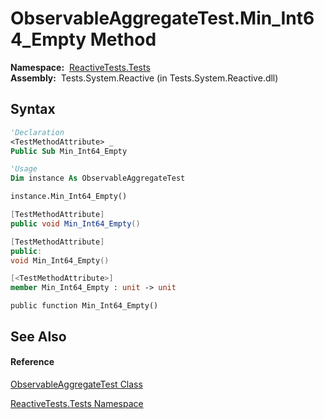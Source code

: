 # ObservableAggregateTest.Min\_Int64\_Empty Method

**Namespace:**  [ReactiveTests.Tests](ReactiveTests.Tests\ReactiveTests.Tests.md)  
**Assembly:**  Tests.System.Reactive (in Tests.System.Reactive.dll)

## Syntax

```vb
'Declaration
<TestMethodAttribute> _
Public Sub Min_Int64_Empty
```

```vb
'Usage
Dim instance As ObservableAggregateTest

instance.Min_Int64_Empty()
```

```csharp
[TestMethodAttribute]
public void Min_Int64_Empty()
```

```c++
[TestMethodAttribute]
public:
void Min_Int64_Empty()
```

```fsharp
[<TestMethodAttribute>]
member Min_Int64_Empty : unit -> unit 
```

```jscript
public function Min_Int64_Empty()
```

## See Also

#### Reference

[ObservableAggregateTest Class](ObservableAggregateTest\ObservableAggregateTest.md)

[ReactiveTests.Tests Namespace](ReactiveTests.Tests\ReactiveTests.Tests.md)




